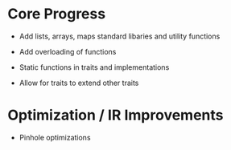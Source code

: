 # Core Progress

- Add lists, arrays, maps standard libaries and utility functions

- Add overloading of functions

- Static functions in traits and implementations

- Allow for traits to extend other traits



# Optimization / IR Improvements

- Pinhole optimizations
